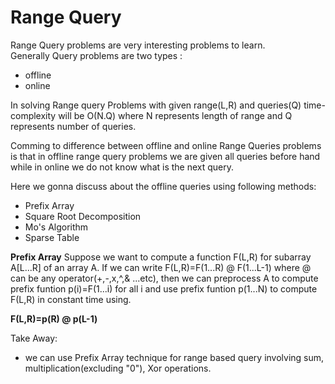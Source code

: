 # Range Query
Range Query problems are very interesting problems to learn.</br>
Generally Query problems are two types : </br>
* offline</br>
* online</br>

In solving Range query Problems with given range(L,R) and queries(Q) time-complexity will be O(N.Q) where N represents length of range and Q represents number of queries.</br>

Comming to difference between offline and online Range Queries problems is that in offline range query problems we are given all queries before hand while in online we do not know what is the next query.

Here we gonna discuss about the offline queries using following methods:
* Prefix Array
* Square Root Decomposition
* Mo's Algorithm
* Sparse Table

**Prefix Array**
Suppose we want to compute a function F(L,R) for subarray A[L...R] of an array A.
If we can write F(L,R)=F(1...R) @ F(1...L-1) where @ can be any operator(+,-,x,^,& ...etc), then we can preprocess A to compute prefix funtion p(i)=F(1...i) for all i and use prefix funtion p(1...N) to compute F(L,R) in constant time using.

**F(L,R)=p(R) @ p(L-1)**

Take Away:
* we can use Prefix Array technique for range based query involving sum, multiplication(excluding "0"), Xor operations.

